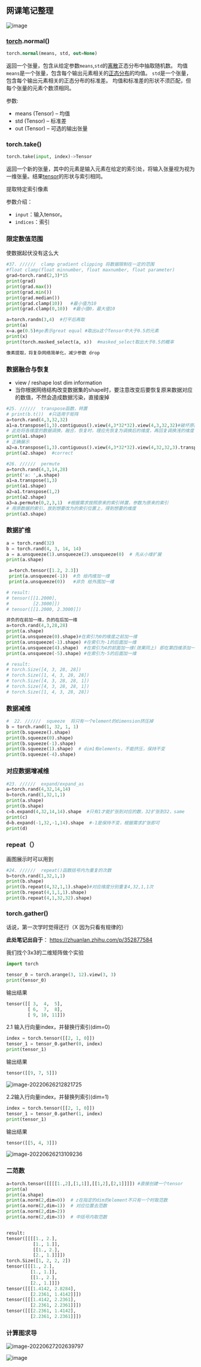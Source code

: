 ## 网课笔记整理
![image](https://user-images.githubusercontent.com/93062146/176079796-82886a5d-ee9d-495e-b10d-5f525f1986cc.png)


### [torch](https://so.csdn.net/so/search?q=torch&spm=1001.2101.3001.7020).normal()

```sql
torch.normal(means, std, out=None)
```

返回一个张量，包含从给定参数`means`,`std`的[离散](https://so.csdn.net/so/search?q=离散&spm=1001.2101.3001.7020)正态分布中抽取随机数。 均值`means`是一个张量，包含每个输出元素相关的[正态分布](https://so.csdn.net/so/search?q=正态分布&spm=1001.2101.3001.7020)的均值。 `std`是一个张量，包含每个输出元素相关的正态分布的标准差。 均值和标准差的形状不须匹配，但每个张量的元素个数须相同。

参数:

- means (Tensor) – 均值
- std (Tensor) – 标准差
- out (Tensor) – 可选的输出张量





### torch.take()

```python
torch.take(input, index)->Tensor
```

返回一个新的张量，其中的元素是输入元素在给定的索引处，将输入张量视为视为一维张量。结果[tensor](https://so.csdn.net/so/search?q=tensor&spm=1001.2101.3001.7020)的形状与索引相同。

提取特定索引像素

参数介绍：

- `input`：输入tensor。
- `indices`：索引



### 限定数值范围

使数据起伏没有这么大

```python
#37. //////  clamp gradient clipping 将数据限制在一定的范围
#float clamp(float minnumber, float maxnumber, float parameter)
grad=torch.rand(2,3)*15
print(grad)
print(grad.max())
print(grad.min())
print(grad.median())
print(grad.clamp(10))   #最小值为10
print(grad.clamp(0,10))  #最小值0，最大值10

a=torch.randn(3,4)  #打平后再取
print(a)
x=a.ge(0.5)#ge表示great equal #取出a这个Tensor中大于0.5的元素
print(x)
print(torch.masked_select(a, x))  #masked_select取出大于0.5的概率

像素提取，将复杂网络简单化，减少参数 drop
```



### 数据融合与恢复

- view / reshape lost dim information
- 当你根据网络结构改变数据集的shape时，要注意改变后要恢复原来数据对应的数值，不然会造成数据污染，直接废掉

```python
#25. //////  transpose函数，转置
# print(b.t())  #只适用于矩阵
a=torch.rand(4,3,32,32)
a1=a.transpose(1,3).contiguous().view(4,3*32*32).view(4,3,32,32)#破坏原数据
# 此处将各维度的数据调换，融合，恢复时，理应先恢复为调换后的维度，再回复调换浅的维度
print(a1.shape)
# 正确展示
a2=a.transpose(1,3).contiguous().view(4,3*32*32).view(4,32,32,3).transpose(1,3)
print(a2.shape)  #correct

#26. //////  permute
a=torch.rand(4,3,14,28)
print('a: ',a.shape)
a1=a.transpose(1,3)
print(a1.shape)
a2=a1.transpose(1,2)
print(a2.shape)
a3=a.permute(0,2,3,1)  #根据需求按照原来的索引转置，参数为原来的索引
# 用原数据的索引，放到想要改为的索引位置上，得到想要的维度
print(a3.shape)
```

### 数据扩维

```python
a = torch.rand(32)
b = torch.rand(4, 3, 14, 14)
a = a.unsqueeze(1).unsqueeze(2).unsqueeze(0)  # 先从小维扩展
print(a.shape)

 a=torch.tensor([1.2, 2.3])
 print(a.unsqueeze(-1))  #负 给内维加一维
 print(a.unsqueeze(0))   #非负 给外围加一维

# result:
# tensor([[1.2000],
#         [2.3000]])
# tensor([[1.2000, 2.3000]])

非负的在前加一维，负的在后加一维
a=torch.rand(4,3,28,28)
print(a.shape)
print(a.unsqueeze(0).shape)#在索引为0的维度之前加一维
print(a.unsqueeze(-1).shape) #在索引为-1的后面加一维
print(a.unsqueeze(4).shape)  #在索引为4的前面加一维(效果同上) 即在第四维添加一维，原第四维等一致往后挪
print(a.unsqueeze(-5).shape) #在索引为-5的后面加一维

# result:
# torch.Size([4, 3, 28, 28])
# torch.Size([1, 4, 3, 28, 28])
# torch.Size([4, 3, 28, 28, 1])
# torch.Size([4, 3, 28, 28, 1])
# torch.Size([1, 4, 3, 28, 28])
```





### 数据减维

```python
#  22. //////  squeeze  将只有一个element的dimension挤压掉
b = torch.rand(1, 32, 1, 1)
print(b.squeeze().shape)
print(b.squeeze(0).shape)
print(b.squeeze(-1).shape)
print(b.squeeze(1).shape)  # dim1有elements，不能挤压，保持不变
print(b.squeeze(-4).shape)
```





### 对应数据增减维

```python
#23. //////  expand/expand_as
a=torch.rand(4,32,14,14)
b=torch.rand(1,32,1,1)
print(a.shape)
print(b.shape)
c=b.expand(4,32,14,14).shape  #只有1才能扩张到对应的数，32扩张到32，same
print(c)
d=b.expand(-1,32,-1,14).shape  #-1是保持不变，根据需求扩张即可
print(d)
```



### repeat（）

画图展示时可以用到

```python
#24. //////  repeat()函数括号内为重复的次数
b=torch.rand(1,32,1,1)
print(b.shape)
print(b.repeat(4,32,1,1).shape)#对应维度分别重复4,32,1,1次
print(b.repeat(4,1,1,1).shape)
print(b.repeat(4,1,32,32).shape)
```



### torch.gather()

话说，第一次学时觉得还行（X  因为只看有规律的）

**此处笔记出自于**：  https://zhuanlan.zhihu.com/p/352877584

我们找个3x3的二维矩阵做个实验

```python
import torch

tensor_0 = torch.arange(3, 12).view(3, 3)
print(tensor_0)
```

输出结果

```python
tensor([[ 3,  4,  5],
        [ 6,  7,  8],
        [ 9, 10, 11]])
```

2.1 输入行向量index，并替换行索引(dim=0)

```python
index = torch.tensor([[2, 1, 0]])
tensor_1 = tensor_0.gather(0, index)
print(tensor_1)
```

输出结果

```python
tensor([[9, 7, 5]])
```

![image-20220626212821725](C:\Users\Happy\AppData\Roaming\Typora\typora-user-images\image-20220626212821725.png)



2.2输入行向量index，并替换列索引(dim=1)

```python
index = torch.tensor([[2, 1, 0]])
tensor_1 = tensor_0.gather(1, index)
print(tensor_1)
```

输出结果

```python
tensor([[5, 4, 3]])
```

![image-20220626213109236](C:\Users\Happy\AppData\Roaming\Typora\typora-user-images\image-20220626213109236.png)





### 二范数

```python
a=torch.tensor([[[[1.,2],[1,1]],[[1,2],[2,1]]]]) #直接创建一个tensor
print(a)
print(a.shape)
print(a.norm(2,dim=0))  # z在指定的dim的element不只有一个时取范数
print(a.norm(2,dim=1))  # 对应位置去范数
print(a.norm(2,dim=2))  
print(a.norm(2,dim=3))  # 中括号内取范数


result:
tensor([[[[1., 2.],
          [1., 1.]],
          [[1., 2.],
          [2., 1.]]]])
torch.Size([1, 2, 2, 2])
tensor([[[1., 2.],
         [1., 1.]],
         [[1., 2.],
         [2., 1.]]])
tensor([[[1.4142, 2.8284],
         [2.2361, 1.4142]]])
tensor([[[1.4142, 2.2361],
         [2.2361, 2.2361]]])
tensor([[[2.2361, 1.4142],
         [2.2361, 2.2361]]])
```



### 计算图求导

![image-20220627202639797](C:\Users\Happy\AppData\Roaming\Typora\typora-user-images\image-20220627202639797.png)

![image](https://github.com/yuanxiao7/summer_project/blob/master/picture/1-1.png)











